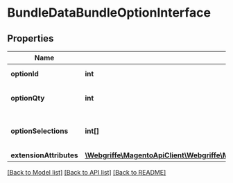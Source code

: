 # BundleDataBundleOptionInterface

## Properties
Name | Type | Description | Notes
------------ | ------------- | ------------- | -------------
**optionId** | **int** | Bundle option id. | 
**optionQty** | **int** | Bundle option quantity. | 
**optionSelections** | **int[]** | Bundle option selection ids. | 
**extensionAttributes** | [**\Webgriffe\MagentoApiClient\Webgriffe\MagentoApiClient\Model\BundleDataBundleOptionExtensionInterface**](BundleDataBundleOptionExtensionInterface.md) |  | [optional] 

[[Back to Model list]](../README.md#documentation-for-models) [[Back to API list]](../README.md#documentation-for-api-endpoints) [[Back to README]](../README.md)


